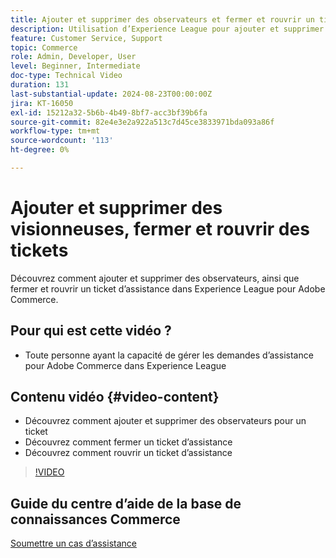 ```yaml
---
title: Ajouter et supprimer des observateurs et fermer et rouvrir un ticket d’assistance
description: Utilisation d’Experience League pour ajouter et supprimer des observateurs, fermer et rouvrir un ticket d’assistance
feature: Customer Service, Support
topic: Commerce
role: Admin, Developer, User
level: Beginner, Intermediate
doc-type: Technical Video
duration: 131
last-substantial-update: 2024-08-23T00:00:00Z
jira: KT-16050
exl-id: 15212a32-5b6b-4b49-8bf7-acc3bf39b6fa
source-git-commit: 82e4e3e2a922a513c7d45ce3833971bda093a86f
workflow-type: tm+mt
source-wordcount: '113'
ht-degree: 0%

---
```


# Ajouter et supprimer des visionneuses, fermer et rouvrir des tickets

Découvrez comment ajouter et supprimer des observateurs, ainsi que fermer et rouvrir un ticket d’assistance dans Experience League pour Adobe Commerce.

## Pour qui est cette vidéo ?

* Toute personne ayant la capacité de gérer les demandes d’assistance pour Adobe Commerce dans Experience League

## Contenu vidéo {#video-content}

* Découvrez comment ajouter et supprimer des observateurs pour un ticket
* Découvrez comment fermer un ticket d’assistance
* Découvrez comment rouvrir un ticket d’assistance

>[!VIDEO](https://video.tv.adobe.com/v/3433082?learn=on)

## Guide du centre d’aide de la base de connaissances Commerce

[Soumettre un cas d’assistance](https://experienceleague.adobe.com/fr/docs/commerce-knowledge-base/kb/help-center-guide/magento-help-center-user-guide#support-case)
